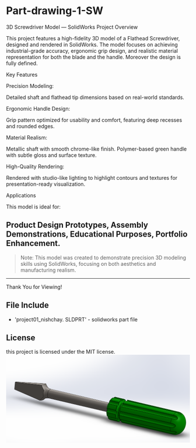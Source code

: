 # Part-drawing-1-SW
3D Screwdriver Model — SolidWorks Project
Overview

This project features a high-fidelity 3D model of a Flathead Screwdriver, designed and rendered in SolidWorks.
The model focuses on achieving industrial-grade accuracy, ergonomic grip design, and realistic material representation for both the blade and the handle. Moreover the design is fully defined.

Key Features

Precision Modeling:

Detailed shaft and flathead tip dimensions based on real-world standards.


Ergonomic Handle Design:

Grip pattern optimized for usability and comfort, featuring deep recesses and rounded edges.


Material Realism:

Metallic shaft with smooth chrome-like finish. Polymer-based green handle with subtle gloss and surface texture.

High-Quality Rendering:

Rendered with studio-like lighting to highlight contours and textures for presentation-ready visualization.

Applications

This model is ideal for:

Product Design Prototypes,
Assembly Demonstrations,
Educational Purposes,
Portfolio Enhancement.
---

> Note:
This model was created to demonstrate precision 3D modeling skills using SolidWorks, focusing on both aesthetics and manufacturing realism.

---

Thank You for Viewing!


## File Include
- 'project01_nishchay.  SLDPRT' -
solidworks part file
## License
this project is licensed under the MIT license.
![Part Drawing Preview](part1.png)
